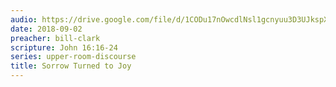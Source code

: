 ```yaml
---
audio: https://drive.google.com/file/d/1CODu17nOwcdlNsl1gcnyuu3D3UJkspX8/view
date: 2018-09-02
preacher: bill-clark
scripture: John 16:16-24
series: upper-room-discourse
title: Sorrow Turned to Joy
---
```

